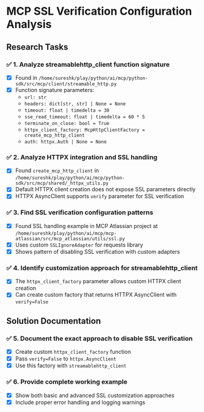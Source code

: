 # MCP SSL Verification Configuration Analysis

## Research Tasks

### ✅ 1. Analyze streamablehttp_client function signature
- [x] Found in `/home/sureshk/play/python/ai/mcp/python-sdk/src/mcp/client/streamable_http.py`
- [x] Function signature parameters:
  - `url: str`
  - `headers: dict[str, str] | None = None`
  - `timeout: float | timedelta = 30`
  - `sse_read_timeout: float | timedelta = 60 * 5`
  - `terminate_on_close: bool = True`
  - `httpx_client_factory: McpHttpClientFactory = create_mcp_http_client`
  - `auth: httpx.Auth | None = None`

### ✅ 2. Analyze HTTPX integration and SSL handling
- [x] Found `create_mcp_http_client` in `/home/sureshk/play/python/ai/mcp/python-sdk/src/mcp/shared/_httpx_utils.py`
- [x] Default HTTPX client creation does not expose SSL parameters directly
- [x] HTTPX AsyncClient supports `verify` parameter for SSL verification

### ✅ 3. Find SSL verification configuration patterns
- [x] Found SSL handling example in MCP Atlassian project at `/home/sureshk/play/python/ai/mcp/mcp-atlassian/src/mcp_atlassian/utils/ssl.py`
- [x] Uses custom `SSLIgnoreAdapter` for requests library
- [x] Shows pattern of disabling SSL verification with custom adapters

### ✅ 4. Identify customization approach for streamablehttp_client
- [x] The `httpx_client_factory` parameter allows custom HTTPX client creation
- [x] Can create custom factory that returns HTTPX AsyncClient with `verify=False`

## Solution Documentation

### ✅ 5. Document the exact approach to disable SSL verification
- [x] Create custom `httpx_client_factory` function
- [x] Pass `verify=False` to `httpx.AsyncClient`
- [x] Use this factory with `streamablehttp_client`

### ✅ 6. Provide complete working example
- [x] Show both basic and advanced SSL customization approaches
- [x] Include proper error handling and logging warnings